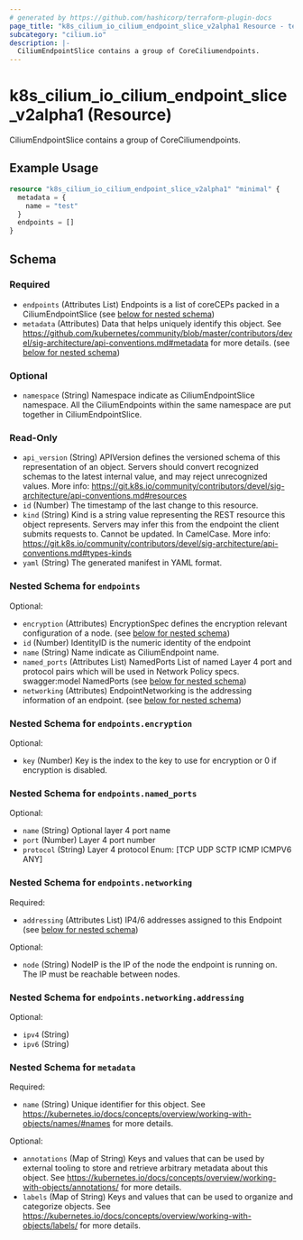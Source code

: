 ```yaml
---
# generated by https://github.com/hashicorp/terraform-plugin-docs
page_title: "k8s_cilium_io_cilium_endpoint_slice_v2alpha1 Resource - terraform-provider-k8s"
subcategory: "cilium.io"
description: |-
  CiliumEndpointSlice contains a group of CoreCiliumendpoints.
---
```


# k8s_cilium_io_cilium_endpoint_slice_v2alpha1 (Resource)

CiliumEndpointSlice contains a group of CoreCiliumendpoints.

## Example Usage

```terraform
resource "k8s_cilium_io_cilium_endpoint_slice_v2alpha1" "minimal" {
  metadata = {
    name = "test"
  }
  endpoints = []
}
```

<!-- schema generated by tfplugindocs -->
## Schema

### Required

- `endpoints` (Attributes List) Endpoints is a list of coreCEPs packed in a CiliumEndpointSlice (see [below for nested schema](#nestedatt--endpoints))
- `metadata` (Attributes) Data that helps uniquely identify this object. See https://github.com/kubernetes/community/blob/master/contributors/devel/sig-architecture/api-conventions.md#metadata for more details. (see [below for nested schema](#nestedatt--metadata))

### Optional

- `namespace` (String) Namespace indicate as CiliumEndpointSlice namespace. All the CiliumEndpoints within the same namespace are put together in CiliumEndpointSlice.

### Read-Only

- `api_version` (String) APIVersion defines the versioned schema of this representation of an object. Servers should convert recognized schemas to the latest internal value, and may reject unrecognized values. More info: https://git.k8s.io/community/contributors/devel/sig-architecture/api-conventions.md#resources
- `id` (Number) The timestamp of the last change to this resource.
- `kind` (String) Kind is a string value representing the REST resource this object represents. Servers may infer this from the endpoint the client submits requests to. Cannot be updated. In CamelCase. More info: https://git.k8s.io/community/contributors/devel/sig-architecture/api-conventions.md#types-kinds
- `yaml` (String) The generated manifest in YAML format.

<a id="nestedatt--endpoints"></a>
### Nested Schema for `endpoints`

Optional:

- `encryption` (Attributes) EncryptionSpec defines the encryption relevant configuration of a node. (see [below for nested schema](#nestedatt--endpoints--encryption))
- `id` (Number) IdentityID is the numeric identity of the endpoint
- `name` (String) Name indicate as CiliumEndpoint name.
- `named_ports` (Attributes List) NamedPorts List of named Layer 4 port and protocol pairs which will be used in Network Policy specs.  swagger:model NamedPorts (see [below for nested schema](#nestedatt--endpoints--named_ports))
- `networking` (Attributes) EndpointNetworking is the addressing information of an endpoint. (see [below for nested schema](#nestedatt--endpoints--networking))

<a id="nestedatt--endpoints--encryption"></a>
### Nested Schema for `endpoints.encryption`

Optional:

- `key` (Number) Key is the index to the key to use for encryption or 0 if encryption is disabled.


<a id="nestedatt--endpoints--named_ports"></a>
### Nested Schema for `endpoints.named_ports`

Optional:

- `name` (String) Optional layer 4 port name
- `port` (Number) Layer 4 port number
- `protocol` (String) Layer 4 protocol Enum: [TCP UDP SCTP ICMP ICMPV6 ANY]


<a id="nestedatt--endpoints--networking"></a>
### Nested Schema for `endpoints.networking`

Required:

- `addressing` (Attributes List) IP4/6 addresses assigned to this Endpoint (see [below for nested schema](#nestedatt--endpoints--networking--addressing))

Optional:

- `node` (String) NodeIP is the IP of the node the endpoint is running on. The IP must be reachable between nodes.

<a id="nestedatt--endpoints--networking--addressing"></a>
### Nested Schema for `endpoints.networking.addressing`

Optional:

- `ipv4` (String)
- `ipv6` (String)




<a id="nestedatt--metadata"></a>
### Nested Schema for `metadata`

Required:

- `name` (String) Unique identifier for this object. See https://kubernetes.io/docs/concepts/overview/working-with-objects/names/#names for more details.

Optional:

- `annotations` (Map of String) Keys and values that can be used by external tooling to store and retrieve arbitrary metadata about this object. See https://kubernetes.io/docs/concepts/overview/working-with-objects/annotations/ for more details.
- `labels` (Map of String) Keys and values that can be used to organize and categorize objects. See https://kubernetes.io/docs/concepts/overview/working-with-objects/labels/ for more details.



